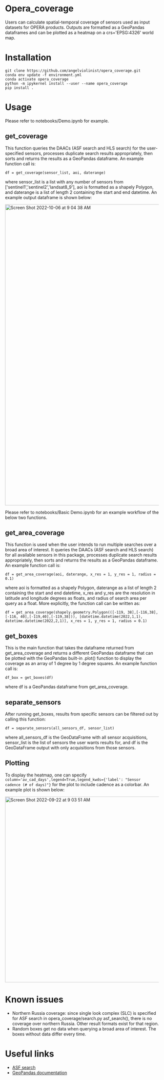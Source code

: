 # Opera_coverage

Users can calculate spatial-temporal coverage of sensors used as input datasets for OPERA products. Outputs are formatted as a GeoPandas dataframes and can be plotted as a heatmap on a crs='EPSG:4326' world map.


# Installation

```
git clone https://github.com/angelviolinist/opera_coverage.git
conda env update -f environment.yml
conda activate opera_coverage
python -m ipykernel install --user --name opera_coverage
pip install .
```

# Usage

Please refer to notebooks/Demo.ipynb for example.

## get_coverage

This function queries the DAACs (ASF search and HLS search) for the user-specified sensors, processes duplicate search results appropriately, then sorts and returns the results as a GeoPandas dataframe. An example function call is:

```
df = get_coverage(sensor_list, aoi, daterange)
```
where sensor_list is a list with any number of sensors from ['sentinel1','sentinel2','landsat8_9'], aoi is formatted as a shapely Polygon, and daterange is a list of length 2 containing the start and end datetime. An example output dataframe is shown below:

<img width="982" alt="Screen Shot 2022-10-06 at 9 04 38 AM" src="https://user-images.githubusercontent.com/48765984/194362964-3b1de065-7250-43db-9071-39c01f7e79cc.png">

Please refer to notebooks/Basic Demo.ipynb for an example workflow of the below two functions.

## get_area_coverage

This function is used when the user intends to run multiple searches over a broad area of interest. It queries the DAACs (ASF search and HLS search) for all available sensors in this package, processes duplicate search results appropriately, then sorts and returns the results as a GeoPandas dataframe. An example function call is:

```
df = get_area_coverage(aoi, daterange, x_res = 1, y_res = 1, radius = 0.1)
```

where aoi is formatted as a shapely Polygon, daterange as a list of length 2 containing the start and end datetime, x_res and y_res are the resolution in latitude and longitude degrees as floats, and radius of search area per query as a float. More explicitly, the function call can be written as:

```
df = get_area_coverage(shapely.geometry.Polygon(([-119, 38],[-116,38],[-116, 40],[-119,40],[-119,38])), [datetime.datetime(2022,1,1), datetime.datetime(2022,2,1)], x_res = 1, y_res = 1, radius = 0.1)
```

## get_boxes

This is the main function that takes the dataframe returned from get_area_coverage and returns a different GeoPandas dataframe that can be plotted with the GeoPandas built-in .plot() function to display the coverage as an array of 1 degree by 1 degree squares. An example function call is:

```
df_box = get_boxes(df)
```
where df is a GeoPandas dataframe from get_area_coverage.

## separate_sensors

After running get_boxes, results from specific sensors can be filtered out by calling this function:
```
df = separate_sensors(all_sensors_df, sensor_list)
```
where all_sensors_df is the GeoDataFrame with all sensor acquisitions, sensor_list is the list of sensors the user wants results for, and df is the GeoDataFrame output with only acquisitions from those sensors.

## Plotting

To display the heatmap, one can specify <code>column='av_cad_days',legend=True,legend_kwds={'label': "Sensor cadence (# of days)"}</code> for the plot to include cadence as a colorbar. An example plot is shown below:

<img width="606" alt="Screen Shot 2022-09-22 at 9 03 51 AM" src="https://user-images.githubusercontent.com/48765984/191796715-20cbd3c4-2434-422e-8667-2fa964d51606.png">

# Known issues

  - Northern Russia coverage: since single look complex (SLC) is specified for ASF search in opera_coverage/search.py asf_search(), there is no coverage over northern Russia. Other result formats exist for that region.
  - Random boxes get no data when querying a broad area of interest. The boxes without data differ every time.

# Useful links

  - [ASF search](https://search.asf.alaska.edu/#/)
  - [GeoPandas documentation](https://geopandas.org/en/stable/docs/user_guide.html)
